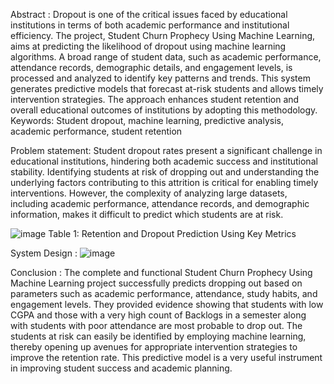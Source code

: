 Abstract :
Dropout is one of the critical issues faced by educational institutions in terms of both academic performance and institutional efficiency. The project, Student Churn Prophecy Using Machine Learning, aims at predicting the likelihood of dropout using machine learning algorithms. A broad range of student data, such as academic performance, attendance records, demographic details, and engagement levels, is processed and analyzed to identify key patterns and trends. This system generates predictive models that forecast at-risk students and allows timely intervention strategies. The approach enhances student retention and overall educational outcomes of institutions by adopting this methodology. 
Keywords: Student dropout, machine learning, predictive analysis, academic performance, student retention

Problem statement:
Student dropout rates present a significant challenge in educational institutions, hindering both academic success and institutional stability. Identifying students at risk of dropping out and understanding the underlying factors contributing to this attrition is critical for enabling timely interventions. However, the complexity of analyzing large datasets, including academic performance, attendance records, and demographic information, makes it difficult to predict which students are at risk.

![image](https://github.com/user-attachments/assets/39cd5000-20cc-404c-b083-d637737e2f5a)
Table 1: Retention and Dropout Prediction Using Key Metrics

System Design :
![image](https://github.com/user-attachments/assets/dfe07cdb-b1e5-4e70-9074-626f5e52d993)

Conclusion :
The complete and functional Student Churn Prophecy Using Machine Learning project successfully predicts dropping out based on parameters such as academic performance, attendance, study habits, and engagement levels. They provided evidence showing that students with low CGPA and those with a very high count of Backlogs in a semester along with students with poor attendance are most probable to drop out. The students at risk can easily be identified by employing machine learning, thereby opening up avenues for appropriate intervention strategies to improve the retention rate. This predictive model is a very useful instrument in improving student success and academic planning.
